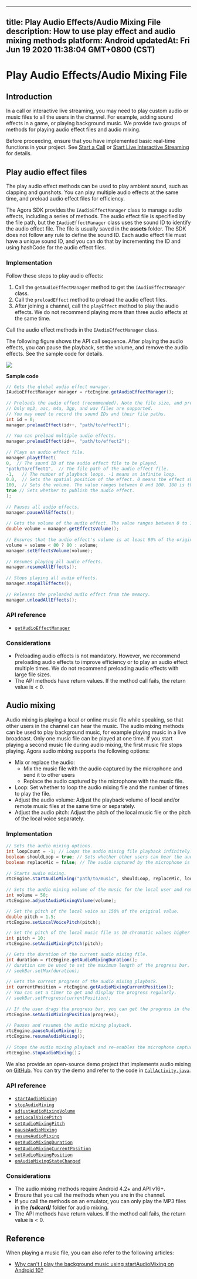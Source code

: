 
---
title: Play Audio Effects/Audio Mixing File
description: How to use play effect and audio mixing methods
platform: Android
updatedAt: Fri Jun 19 2020 11:38:04 GMT+0800 (CST)
---
# Play Audio Effects/Audio Mixing File
## Introduction
In a call or interactive live streaming, you may need to play custom audio or music files to all the users in the channel. For example, adding sound effects in a game, or playing background music. We provide two groups of methods for playing audio effect files and audio mixing.

Before proceeding, ensure that you have implemented basic real-time functions in your project. See [Start a  Call](../../en/Voice/start_call_android.md) or [Start Live Interactive Streaming](../../en/Voice/start_live_android.md) for details.

## Play audio effect files

The play audio effect methods can be used to play ambient sound, such as clapping and gunshots. You can play multiple audio effects at the same time, and preload audio effect files for efficiency.

The Agora SDK provides the `IAudioEffectManager` class to manage audio effects, including a series of methods. The audio effect file is specified by the file path, but the `IAudioEffectManager` class uses the sound ID to identify the audio effect file. The file is usually saved in the **assets** folder. The SDK does not follow any rule to define the sound ID. Each audio effect file must have a unique sound ID, and you can do that by incrementing the ID and using hashCode for the audio effect files.

### Implementation

Follow these steps to play audio effects:

1. Call the `getAudioEffectManager` method to get the `IAudioEffectManager` class.
2. Call the `preloadEffect` method to preload the audio effect files. 
3. After joining a channel, call the `playEffect` method to play the audio effects. We do not recommend playing more than three audio effects at the same time.

<div class="alert note">Call the audio effect methods in the <code>IAudioEffectManager</code> class.</div>

The following figure shows the API call sequence. After playing the audio effects, you can pause the playback, set the volume, and remove the audio effects. See the sample code for details.

![](https://web-cdn.agora.io/docs-files/1569381491660)

**Sample code**

```java
// Gets the global audio effect manager.
IAudioEffectManager manager = rtcEngine.getAudioEffectManager();
  
// Preloads the audio effect (recommended). Note the file size, and preload the file before joining the channel.
// Only mp3, aac, m4a, 3gp, and wav files are supported.
// You may need to record the sound IDs and their file paths.
int id = 0;
manager.preloadEffect(id++, "path/to/effect1");
  
// You can preload multiple audio effects.
manager.preloadEffect(id++, "path/to/effect2");
  
// Plays an audio effect file.
manager.playEffect(
0,  // The sound ID of the audio effect file to be played.
"path/to/effect1",  // The file path of the audio effect file.
-1,   // The number of playback loops. -1 means an infinite loop.
0.0,  // Sets the spatial position of the effect. 0 means the effect shows ahead.
100,  // Sets the volume. The value ranges between 0 and 100. 100 is the original volume.
true // Sets whether to publish the audio effect.
);
  
// Pauses all audio effects.
manager.pauseAllEffects();
  
// Gets the volume of the audio effect. The value ranges between 0 to 100.
double volume = manager.getEffectsVolume();
  
// Ensures that the audio effect's volume is at least 80% of the original volume.
volume = volume < 80 ? 80 : volume;
manager.setEffectsVolume(volume);
  
// Resumes playing all audio effects.
manager.resumeAllEffects();
  
// Stops playing all audio effects.
manager.stopAllEffects();
  
// Releases the preloaded audio effect from the memory.
manager.unloadAllEffects();
```

### API reference

- [`getAudioEffectManager`](https://docs.agora.io/en/Voice/API%20Reference/java/classio_1_1agora_1_1rtc_1_1_rtc_engine.html#afd61b8d5e923f9e03cd419dcaf23b4af)

### Considerations

- Preloading audio effects is not mandatory. However, we recommend preloading audio effects to improve efficiency or to play an audio effect multiple times. We do not recommend preloading audio effects with large file sizes.
- The API methods have return values. If the method call fails, the return value is < 0.

## Audio mixing

Audio mixing is playing a local or online music file while speaking, so that other users in the channel can hear the music. The audio mixing methods can be used to play background music, for example playing music in a live broadcast. Only one music file can be played at one time. If you start playing a second music file during audio mixing, the first music file stops playing.
Agora audio mixing supports the following options:
- Mix or replace the audio: 
	- Mix the music file with the audio captured by the microphone and send it to other users 
	- Replace the audio captured by the microphone with the music file.
- Loop: Set whether to loop the audio mixing file and the number of times to play the file.
- Adjust the audio volume: Adjust the playback volume of local and/or remote music files at the same time or separately.
- Adjust the audio pitch: Adjust the pitch of the local music file or the pitch of the local voice separately.

### Implementation

```java
// Sets the audio mixing options.
int loopCount = -1; // Loops the audio mixing file playback infinitely. Set a positive integer for the number of times to play the file.
boolean shouldLoop = true; // Sets whether other users can hear the audio mixing. If set as true, only the local user can hear the audio mixing.
boolean replaceMic = false; // The audio captured by the microphone is not replaced by the audio mixing file.
  
// Starts audio mixing.
rtcEngine.startAudioMixing("path/to/music", shouldLoop, replaceMic, loopCount);
  
// Sets the audio mixing volume of the music for the local user and remote users as 50% of original volume.
int volume = 50;
rtcEngine.adjustAudioMixingVolume(volume);

// Set the pitch of the local voice as 150% of the original value.
double pitch = 1.5;
rtcEngine.setLocalVoicePitch(pitch);

// Set the pitch of the local music file as 10 chromatic values higher than the original value.
int pitch = 10;
rtcEngine.setAudioMixingPitch(pitch);

// Gets the duration of the current audio mixing file.
int duration = rtcEngine.getAudioMixingDuration();
// duration can be used to set the maximum length of the progress bar.
// seekBar.setMax(duration);
  
// Gets the current progress of the audio mixing playback.
int currentPosition = rtcEngine.getAudioMixingCurrentPosition();
// You can set a timer to get and display the progress regularly.
// seekBar.setProgress(currentPosition);
  
// If the user drags the progress bar, you can get the progress in the callback of seekBar and reset the current position of the audio mixing playback.
rtcEngine.setAudioMixingPosition(progress);
  
// Pauses and resumes the audio mixing playback.
rtcEngine.pauseAudioMixing();
rtcEngine.resumeAudioMixing();
  
// Stops the audio mixing playback and re-enables the microphone capturing.
rtcEngine.stopAudioMixing()；
```

We also provide an open-source demo project that implements audio mixing on [GitHub](https://github.com/AgoraIO/Basic-Video-Call/blob/master/Group-Video/OpenVideoCall-Android). You can try the demo and refer to the code in [`CallActivity.java`](https://github.com/AgoraIO/Basic-Video-Call/blob/master/Group-Video/OpenVideoCall-Android/app/src/main/java/io/agora/openvcall/ui/CallActivity.java).

### API reference

- [`startAudioMixing`](https://docs.agora.io/en/Voice/API%20Reference/java/classio_1_1agora_1_1rtc_1_1_rtc_engine.html#ac56ceea1a143a4898382bce10b04df09)
- [`stopAudioMixing`](https://docs.agora.io/en/Voice/API%20Reference/java/classio_1_1agora_1_1rtc_1_1_rtc_engine.html#addb1cbc23b7f725eea6eedd18412854d)
- [`adjustAudioMixingVolume`](https://docs.agora.io/en/Voice/API%20Reference/java/classio_1_1agora_1_1rtc_1_1_rtc_engine.html#a13c5737248d5a5abf6e8eb3130aba65a)
- [`setLocalVoicePitch`](https://docs.agora.io/en/Voice/API%20Reference/java/classio_1_1agora_1_1rtc_1_1_rtc_engine.html#a41b525f9cbf2911594bcda9b20a728c9)
- [`setAudioMixingPitch`](https://docs.agora.io/en/Voice/API%20Reference/java/classio_1_1agora_1_1rtc_1_1_rtc_engine.html#a1ffa38f7445ff0ba71515c931f2f4f6a)
- [`pauseAudioMixing`](https://docs.agora.io/en/Voice/API%20Reference/java/classio_1_1agora_1_1rtc_1_1_rtc_engine.html#ab2d4fb72ec3031f59da72b55857e0da7)
- [`resumeAudioMixing`](https://docs.agora.io/en/Voice/API%20Reference/java/classio_1_1agora_1_1rtc_1_1_rtc_engine.html#aedad78215c21f0a6acac7f155199f3ce)
- [`getAudioMixingDuration`](https://docs.agora.io/en/Voice/API%20Reference/java/classio_1_1agora_1_1rtc_1_1_rtc_engine.html#a8bbeb8a8b07e4e7b1a0a493f1c66998d)
- [`getAudioMixingCurrentPosition`](https://docs.agora.io/en/Voice/API%20Reference/java/classio_1_1agora_1_1rtc_1_1_rtc_engine.html#a5119b0e6b356f867f7e13a6e1b2bb3e5)
- [`setAudioMixingPosition`](https://docs.agora.io/en/Voice/API%20Reference/java/classio_1_1agora_1_1rtc_1_1_rtc_engine.html#a12c3dc250c86d54552c1589dfda2e002)
- [`onAudioMixingStateChanged`](https://docs.agora.io/en/Voice/API%20Reference/java/classio_1_1agora_1_1rtc_1_1_i_rtc_engine_event_handler.html#aee0aa9286a39654312b162750713e986)

### Considerations

- The audio mixing methods require Android 4.2+ and API v16+.
- Ensure that you call the methods when you are in the channel.
- If you call the methods on an emulator, you can only play the MP3 files in the **/sdcard/** folder for audio mixing.
- The API methods have return values. If the method call fails, the return value is < 0.

## Reference

When playing a music file, you can also refer to the following articles:

- [Why can't I play the background music using startAudioMixing on Android 10?](https://docs.agora.io/en/faq/android_startaudiomixing_permission)
